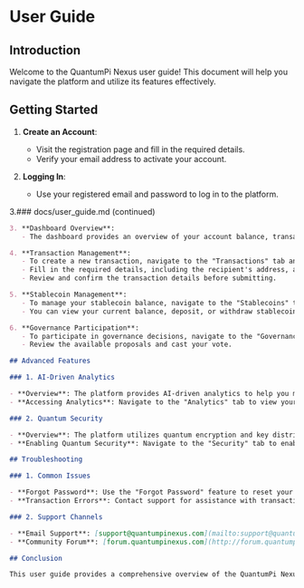 # User Guide

## Introduction

Welcome to the QuantumPi Nexus user guide! This document will help you navigate the platform and utilize its features effectively.

## Getting Started

1. **Create an Account**:
   - Visit the registration page and fill in the required details.
   - Verify your email address to activate your account.

2. **Logging In**:
   - Use your registered email and password to log in to the platform.

3.### docs/user_guide.md (continued)

```markdown
3. **Dashboard Overview**:
   - The dashboard provides an overview of your account balance, transaction history, and available features.

4. **Transaction Management**:
   - To create a new transaction, navigate to the "Transactions" tab and click on "Create Transaction".
   - Fill in the required details, including the recipient's address, amount, and currency.
   - Review and confirm the transaction details before submitting.

5. **Stablecoin Management**:
   - To manage your stablecoin balance, navigate to the "Stablecoins" tab.
   - You can view your current balance, deposit, or withdraw stablecoins.

6. **Governance Participation**:
   - To participate in governance decisions, navigate to the "Governance" tab.
   - Review the available proposals and cast your vote.

## Advanced Features

### 1. AI-Driven Analytics

- **Overview**: The platform provides AI-driven analytics to help you make informed decisions.
- **Accessing Analytics**: Navigate to the "Analytics" tab to view your personalized insights.

### 2. Quantum Security

- **Overview**: The platform utilizes quantum encryption and key distribution protocols to secure your data.
- **Enabling Quantum Security**: Navigate to the "Security" tab to enable quantum security for your account.

## Troubleshooting

### 1. Common Issues

- **Forgot Password**: Use the "Forgot Password" feature to reset your password.
- **Transaction Errors**: Contact support for assistance with transaction-related issues.

### 2. Support Channels

- **Email Support**: [support@quantumpinexus.com](mailto:support@quantumpinexus.com)
- **Community Forum**: [forum.quantumpinexus.com](http://forum.quantumpinexus.com)

## Conclusion

This user guide provides a comprehensive overview of the QuantumPi Nexus platform and its features. If you have any further questions or concerns, please don't hesitate to reach out to our support team.
